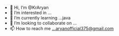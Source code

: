 - 👋 Hi, I’m @KrAryan
- 👀 I’m interested in ...
- 🌱 I’m currently learning ...java
- 💞️ I’m looking to collaborate on ...
- 📫 How to reach me ...aryanofficial375@gmail.com


<!---
KrAryan/KrAryan is a ✨ special ✨ repository because its `README.md` (this file) appears on your GitHub profile.
You can click the Preview link to take a look at your changes.
--->
